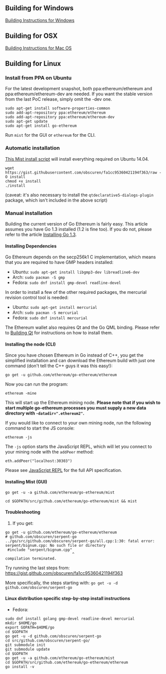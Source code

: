 ## Building for Windows

[Building Instructions for Windows](https://github.com/ethereum/go-build#windows)

## Building for OSX

[Building Instructions for Mac OS](https://github.com/ethereum/go-ethereum/wiki/Building-Instructions-for-Mac)


## Building for Linux

### Install from PPA on Ubuntu

For the latest development snapshot, both ppa:ethereum/ethereum and ppa:ethereum/ethereum-dev are needed. If you want the stable version from the last PoC release, simply omit the -dev one.

```
sudo apt-get install software-properties-common
sudo add-apt-repository ppa:ethereum/ethereum
sudo add-apt-repository ppa:ethereum/ethereum-dev
sudo apt-get update
sudo apt-get install go-ethereum
```

Run `mist` for the GUI or `ethereum` for the CLI.

### Automatic installation
[This Mist install script](https://gist.github.com/obscuren/fa1cc95360421194f363) will install everything required on Ubuntu 14.04. 

```
wget https://gist.githubusercontent.com/obscuren/fa1cc95360421194f363/raw -O install
chmod +x install 
./install
```

(caveat: it's also necessary to install the `qtdeclarative5-dialogs-plugin` package, which isn't included in the above script) 

### Manual installation

Building the current version of Go Ethereum is fairly easy. This article assumes you have Go 1.3 installed (1.2 is fine too). If you do not, please refer to the article [Installing Go 1.3](https://github.com/ethereum/go-ethereum/wiki/Installing-Go).

#### Installing Dependencies

Go Ethereum  depends on the secp256k1 C implementation, which means that you are required to have GMP headers installed:

* Ubuntu: `sudo apt-get install libgmp3-dev libreadline6-dev`
* Arch: `sudo pacman -S gmp`
* Fedora: `sudo dnf install gmp-devel readline-devel`

In order to install a few of the other required packages, the mercurial revision control tool is needed:

* Ubuntu: `sudo apt-get install mercurial`
* Arch: `sudo pacman -S mercurial`
* Fedora: `sudo dnf install mercurial`

The Ethereum wallet also requires Qt and the Go QML binding. Please refer to [Building Qt](https://github.com/ethereum/go-ethereum/wiki/Building-Qt) for instructions on how to install them.

#### Installing the node (CLI)

Since you have chosen Ethereum in Go instead of C++, you get the simplified installation and can download the Ethereum build with just one command (don't tell the C++ guys it was this easy!):

`go get -u github.com/ethereum/go-ethereum/ethereum`

Now you can run the program:

`ethereum -mine`

This will start up the Ethereum mining node. **Please note that if you wish to start multiple go-ethereum processes you must supply a new data directory with `-datadir=".ethereum2"`.**

If you would like to connect to your own mining node, run the following command to start the JS console:

`ethereum -js`

The `-js` option starts the JavaScript REPL, which will let you connect to your mining node with the `addPeer` method:

 `eth.addPeer("localhost:30303")`

Please see [JavaScript REPL](https://github.com/ethereum/go-ethereum/wiki/JavaScript-Console) for the full API specification.

#### Installing Mist (GUI)

`go get -u -a github.com/ethereum/go-ethereum/mist`

`cd $GOPATH/src/github.com/ethereum/go-ethereum/mist && mist`

#### Troubleshooting
1. If you get:
```
go get -u github.com/ethereum/go-ethereum/ethereum
# github.com/obscuren/serpent-go
../go/src/github.com/obscuren/serpent-go/all.cpp:1:30: fatal error: serpent/bignum.cpp: No such file or directory
 #include "serpent/bignum.cpp"
                              ^
compilation terminated.
```
Try running the last steps from: https://gist.github.com/obscuren/fa1cc95360421194f363

More specifically, the steps starting with: `go get -u -d github.com/obscuren/serpent-go`

#### Linux distribution specific step-by-step install instructions

* Fedora:
```
sudo dnf install golang gmp-devel readline-devel mercurial
mkdir $HOME/go
export GOPATH=$HOME/go
cd $GOPATH
go get -u -d github.com/obscuren/serpent-go
cd src/github.com/obscuren/serpent-go/
git submodule init
git submodule update
cd $GOPATH
go get -u -a github.com/ethereum/go-ethereum/mist
cd $GOPATH/src/github.com/ethereum/go-ethereum/ethereum
go install -v
```